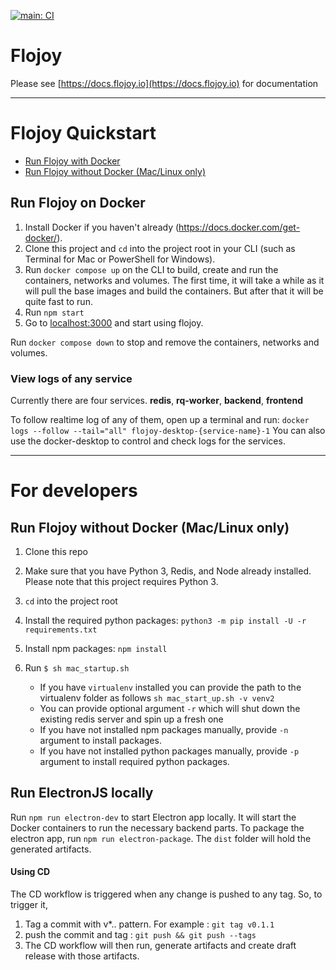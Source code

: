[![main: CI](https://github.com/flojoy-io/flojoy-desktop/actions/workflows/main.yml/badge.svg?branch=main)](https://github.com/flojoy-io/flojoy-desktop/actions/workflows/main.yml)

# Flojoy

Please see [https://docs.flojoy.io](https://docs.flojoy.io) for documentation

***

# Flojoy Quickstart

- [Run Flojoy with Docker](#run-flojoy-on-docker)
- [Run Flojoy without Docker (Mac/Linux only)](#run-flojoy-without-docker-maclinux-only)

## Run Flojoy on Docker

1. Install Docker if you haven't already (https://docs.docker.com/get-docker/).
2. Clone this project and `cd` into the project root in your CLI (such as Terminal for Mac or PowerShell for Windows).
3. Run `docker compose up` on the CLI to build, create and run the containers, networks and volumes. The first time, it will take a while as it will pull the base images and build the containers. But after that it will be quite fast to run.
4. Run `npm start`
5. Go to [localhost:3000](http://localhost:3000) and start using flojoy.

Run `docker compose down` to stop and remove the containers, networks and volumes.

### View logs of any service

Currently there are four services.
**redis**, **rq-worker**, **backend**, **frontend**

To follow realtime log of any of them, open up a terminal and run:
`docker logs --follow --tail="all" flojoy-desktop-{service-name}-1`
You can also use the docker-desktop to control and check logs for the services.

***

# For developers

## Run Flojoy without Docker (Mac/Linux only)

1. Clone this repo
2. Make sure that you have Python 3, Redis, and Node already installed. Please note that this project requires Python 3.
3. `cd` into the project root
4. Install the required python packages: `python3 -m pip install -U -r requirements.txt`
5. Install npm packages: `npm install`
6. Run `$ sh mac_startup.sh`

   - If you have `virtualenv` installed you can provide the path to the virtualenv folder as follows `sh mac_start_up.sh -v venv2`
   - You can provide optional argument `-r` which will shut down the existing redis server and spin up a fresh one
   - If you have not installed npm packages manually, provide `-n` argument to install packages.
   - If you have not installed python packages manually, provide `-p` argument to install required python packages. 

## Run ElectronJS locally
Run `npm run electron-dev` to start Electron app locally. It will start the Docker containers to run the necessary backend parts.
To package the electron app, run `npm run electron-package`. The `dist` folder will hold the generated artifacts.


#### Using CD
The CD workflow is triggered when any change is pushed to any tag. So, to trigger it,

1. Tag a commit with v*.. pattern. For example : `git tag v0.1.1`
2. push the commit and tag : `git push && git push --tags`
3. The CD workflow will then run, generate artifacts and create draft release with those artifacts.
